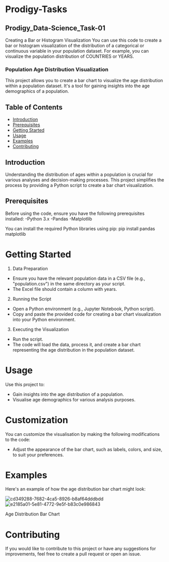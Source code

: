 # Prodigy-Tasks
## Prodigy_Data-Science_Task-01
Creating a Bar or Histogram Visualization
You can use this code to create a bar or histogram visualization of the distribution of a categorical or continuous variable in your population dataset. For example, you can visualize the population distribution of COUNTRIES or YEARS.
### Population Age Distribution Visualization
This project allows you to create a bar chart to visualize the age distribution within a population dataset. It's a tool for gaining insights into the age demographics of a population.
## Table of Contents
- [Introduction](#introduction)
- [Prerequisites](#prerequisites)
- [Getting Started](#getting-started)
- [Usage](#usage)
- [Examples](#examples)
- [Contributing](#contributing)

  
## Introduction
Understanding the distribution of ages within a population is crucial for various analyses and decision-making processes. This project simplifies the process by providing a Python script to create a bar chart visualization.
## Prerequisites
Before using the code, ensure you have the following prerequisites installed:
-Python 3.x
-Pandas
-Matplotlib

You can install the required Python libraries using pip:
pip install pandas matplotlib

# Getting Started
1. Data Preparation
- Ensure you have the relevant population data in a CSV file (e.g., "population.csv") in the same directory as your script.
- The Excel file should contain a column with years.

2. Running the Script
- Open a Python environment (e.g., Jupyter Notebook, Python script).
- Copy and paste the provided code for creating a bar chart visualization into your Python environment.

3. Executing the Visualization
- Run the script.
- The code will load the data, process it, and create a bar chart representing the age distribution in the population dataset.

# Usage
Use this project to:
- Gain insights into the age distribution of a population.
- Visualise age demographics for various analysis purposes.

# Customization
You can customize the visualisation by making the following modifications to the code:
- Adjust the appearance of the bar chart, such as labels, colors, and size, to suit your preferences.

# Examples
Here's an example of how the age distribution bar chart might look:

![cd349288-7682-4ca5-8926-b8af64dddbdd](https://github.com/KathiravanGopi/PRODIGY_DS_01/assets/97278186/27d0415b-9250-4a6d-966f-9707097ea6fc)
![e2185a01-5e81-4772-9e5f-b83c0e986843](https://github.com/KathiravanGopi/PRODIGY_DS_01/assets/97278186/a0eb665a-26c0-4494-8528-335e286b0bf8)

Age Distribution Bar Chart

# Contributing
If you would like to contribute to this project or have any suggestions for improvements, feel free to create a pull request or open an issue.




